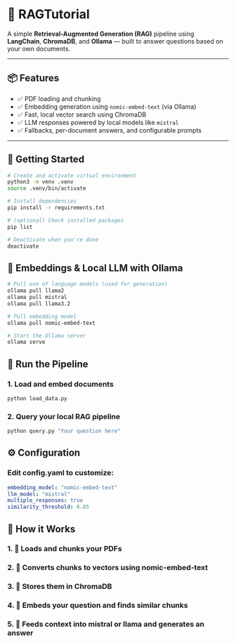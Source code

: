 # 🧠 RAGTutorial

A simple **Retrieval-Augmented Generation (RAG)** pipeline using **LangChain**, **ChromaDB**, and **Ollama** — built to answer questions based on your own documents.

---

## 📦 Features

- ✅ PDF loading and chunking
- ✅ Embedding generation using `nomic-embed-text` (via Ollama)
- ✅ Fast, local vector search using ChromaDB
- ✅ LLM responses powered by local models like `mistral`
- ✅ Fallbacks, per-document answers, and configurable prompts

---

## 🔧 Getting Started

```bash
# Create and activate virtual environment
python3 -m venv .venv
source .venv/bin/activate

# Install dependencies
pip install -r requirements.txt

# (optional) Check installed packages
pip list

# Deactivate when you're done
deactivate
```


## 🧠 Embeddings & Local LLM with Ollama

```bash
# Pull one of language models (used for generation)
ollama pull llama2
ollama pull mistral
ollama pull llama3.2

# Pull embedding model
ollama pull nomic-embed-text

# Start the Ollama server
ollama serve
```

## 🚀 Run the Pipeline

### 1. Load and embed documents
```bash
python load_data.py
```

### 2. Query your local RAG pipeline
```bash
python query.py "Your question here"
```

## ⚙️ Configuration
### Edit config.yaml to customize:
```yaml
embedding_model: "nomic-embed-text"
llm_model: "mistral"
multiple_responses: true
similarity_threshold: 0.85
```

## 🧩 How it Works

### 1. 📄 Loads and chunks your PDFs
### 2. 🔢 Converts chunks to vectors using nomic-embed-text
### 3. 🧠 Stores them in ChromaDB
### 4. 🧐 Embeds your question and finds similar chunks
### 5. 🤖 Feeds context into mistral or llama and generates an answer
